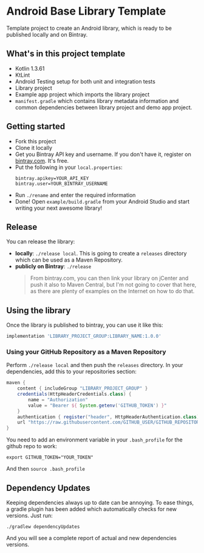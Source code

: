 # Android Base Library Template
Template project to create an Android library, which is ready to be published locally and on Bintray.

## What's in this project template
- Kotlin 1.3.61
- KtLint
- Android Testing setup for both unit and integration tests
- Library project
- Example app project which imports the library project
- `manifest.gradle` which contains library metadata information and common dependencies between library project and demo app project.

## Getting started
* Fork this project
* Clone it locally
* Get you Bintray API key and username. If you don't have it, register on [bintray.com](https://bintray.com). It's free.
* Put the following in your `local.properties`:
  ```
  bintray.apikey=YOUR_API_KEY
  bintray.user=YOUR_BINTRAY_USERNAME
  ```
* Run `./rename` and enter the required information
* Done! Open `example/build.gradle` from your Android Studio and start writing your next awesome library!

## Release
You can release the library:
- **locally**: `./release local`. This is going to create a `releases` directory which can be used as a Maven Repository.
- **publicly on Bintray**: `./release`
    > From bintray.com, you can then link your library on jCenter and push it also to Maven Central, but I'm not going to cover that here, as there are plenty of examples on the Internet on how to do that.

## Using the library
Once the library is published to bintray, you can use it like this:

```groovy
implementation 'LIBRARY_PROJECT_GROUP:LIBRARY_NAME:1.0.0'
```

### Using your GitHub Repository as a Maven Repository
Perform `./release local` and then push the `releases` directory. In your dependencies, add this to your repositories section:

```groovy
maven {
    content { includeGroup "LIBRARY_PROJECT_GROUP" }
    credentials(HttpHeaderCredentials.class) {
        name = "Authorization"
        value = "Bearer ${ System.getenv('GITHUB_TOKEN') }"
    }
    authentication { register("header", HttpHeaderAuthentication.class) }
    url "https://raw.githubusercontent.com/GITHUB_USER/GITHUB_REPOSITORY_NAME/master/releases"
}
```

You need to add an environment variable in your `.bash_profile` for the github repo to work:

```
export GITHUB_TOKEN="YOUR_TOKEN"
```

And then `source .bash_profile`

## Dependency Updates
Keeping dependencies always up to date can be annoying. To ease things, a gradle plugin has been added which automatically checks for new versions. Just run:

```
./gradlew dependencyUpdates
```

And you will see a complete report of actual and new dependencies versions.
